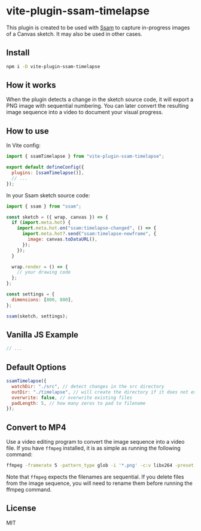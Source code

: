 # vite-plugin-ssam-timelapse

This plugin is created to be used with [Ssam](https://github.com/cdaein/ssam) to capture in-progress images of a Canvas sketch. It may also be used in other cases.

## Install

```sh
npm i -D vite-plugin-ssam-timelapse
```

## How it works

When the plugin detects a change in the sketch source code, it will export a PNG image with sequential numbering. You can later convert the resulting image sequence into a video to document your visual progress.

## How to use

In Vite config:

```js
import { ssamTimelapse } from "vite-plugin-ssam-timelapse";

export default defineConfig({
  plugins: [ssamTimelapse()],
  // ...
});
```

In your Ssam sketch source code:

```js
import { ssam } from "ssam";

const sketch = ({ wrap, canvas }) => {
  if (import.meta.hot) {
    import.meta.hot.on("ssam:timelapse-changed", () => {
      import.meta.hot?.send("ssam:timelapse-newframe", {
        image: canvas.toDataURL(),
      });
    });
  }

  wrap.render = () => {
    // your drawing code
  };
};

const settings = {
  dimensions: [800, 800],
};

ssam(sketch, settings);
```

## Vanilla JS Example

```js
// ...
```

## Default Options

```js
ssamTimelapse({
  watchDir: "./src", // detect changes in the src directory
  outDir: "./timelapse", // will create the directory if it does not exist
  overwrite: false, // overwrite existing files
  padLength: 5, // how many zeros to pad to filename
});
```

## Convert to MP4

Use a video editing program to convert the image sequence into a video file. If you have `ffmpeg` installed, it is as simple as running the following command:

```sh
ffmpeg -framerate 5 -pattern_type glob -i '*.png' -c:v libx264 -preset slow -crf 20 -pix_fmt yuv420p -y output.mp4
```

Note that `ffmpeg` expects the filenames are sequential. If you delete files from the image sequence, you will need to rename them before running the ffmpeg command.

## License

MIT
